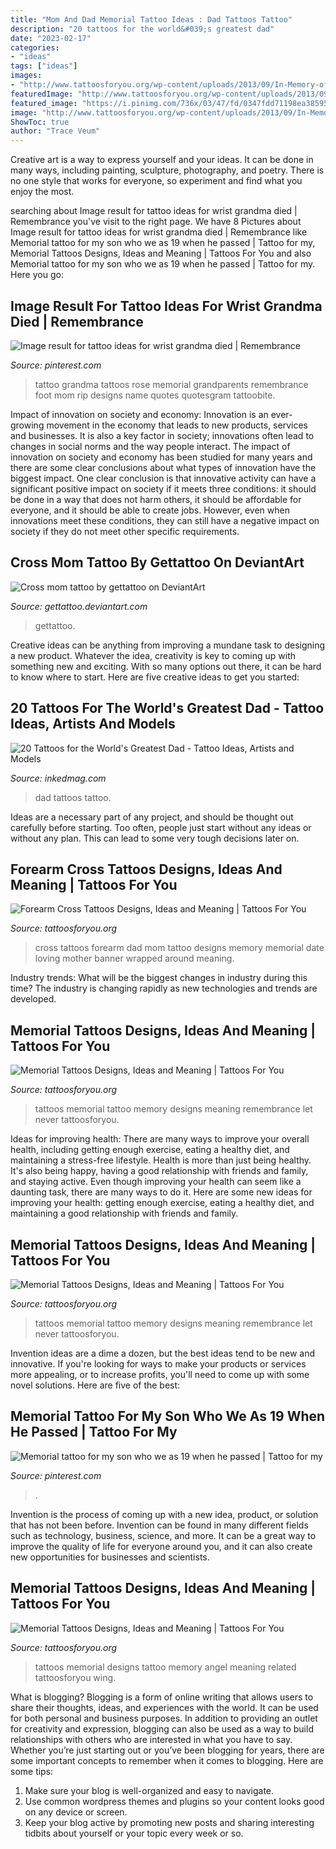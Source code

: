 ```yaml
---
title: "Mom And Dad Memorial Tattoo Ideas : Dad Tattoos Tattoo"
description: "20 tattoos for the world&#039;s greatest dad"
date: "2023-02-17"
categories:
- "ideas"
tags: ["ideas"]
images:
- "http://www.tattoosforyou.org/wp-content/uploads/2013/09/In-Memory-of-Tattoo-768x1024.jpg"
featuredImage: "http://www.tattoosforyou.org/wp-content/uploads/2013/09/In-Memory-of-Tattoo-768x1024.jpg"
featured_image: "https://i.pinimg.com/736x/03/47/fd/0347fdd71198ea3859577074355b626f.jpg"
image: "http://www.tattoosforyou.org/wp-content/uploads/2013/09/In-Memory-of-Tattoo-768x1024.jpg"
ShowToc: true
author: "Trace Veum"
---
```



Creative art is a way to express yourself and your ideas. It can be done in many ways, including painting, sculpture, photography, and poetry. There is no one style that works for everyone, so experiment and find what you enjoy the most.

	

		
searching about Image result for tattoo ideas for wrist grandma died | Remembrance you've visit to the right page. We have 8 Pictures about Image result for tattoo ideas for wrist grandma died | Remembrance like Memorial tattoo for my son who we as 19 when he passed | Tattoo for my, Memorial Tattoos Designs, Ideas and Meaning | Tattoos For You and also Memorial tattoo for my son who we as 19 when he passed | Tattoo for my. Here you go:
		
    
## Image Result For Tattoo Ideas For Wrist Grandma Died | Remembrance

<img loading=lazy src="https://i.pinimg.com/736x/49/3e/8c/493e8c9343eb674832682409accbfe05.jpg" onerror="this.onerror=null;this.src='https://tse4.mm.bing.net/th?id=OIP.PwxPsg04jhrr_FDUM5lEywAAAA&amp;pid=15.1';" alt="Image result for tattoo ideas for wrist grandma died | Remembrance">

_Source: pinterest.com_

>tattoo grandma tattoos rose memorial grandparents remembrance foot mom rip designs name quotes quotesgram tattoobite. 

	

Impact of innovation on society and economy:
Innovation is an ever-growing movement in the economy that leads to new products, services and businesses. It is also a key factor in society; innovations often lead to changes in social norms and the way people interact. The impact of innovation on society and economy has been studied for many years and there are some clear conclusions about what types of innovation have the biggest impact. 
One clear conclusion is that innovative activity can have a significant positive impact on society if it meets three conditions: it should be done in a way that does not harm others, it should be affordable for everyone, and it should be able to create jobs. However, even when innovations meet these conditions, they can still have a negative impact on society if they do not meet other specific requirements.

    
## Cross Mom Tattoo By Gettattoo On DeviantArt

<img loading=lazy src="https://img00.deviantart.net/b73a/i/2013/331/2/8/cross_mom_tattoo_by_gettattoo-d6vt1ko.jpg" onerror="this.onerror=null;this.src='https://tse3.mm.bing.net/th?id=OIP.-i246cjlZXPpNJB6vG51xAHaK5&amp;pid=15.1';" alt="Cross mom tattoo by gettattoo on DeviantArt">

_Source: gettattoo.deviantart.com_

>gettattoo. 

	

Creative ideas can be anything from improving a mundane task to designing a new product. Whatever the idea, creativity is key to coming up with something new and exciting. With so many options out there, it can be hard to know where to start. Here are five creative ideas to get you started:

    
## 20 Tattoos For The World&#039;s Greatest Dad - Tattoo Ideas, Artists And Models

<img loading=lazy src="https://www.inkedmag.com/.image/t_share/MTY0Nzc2NzIzMTA2MjQ0NTY0/dad-tattoos-fb.jpg" onerror="this.onerror=null;this.src='https://tse4.mm.bing.net/th?id=OIP.sFPODyQ8HBmpwSj_XRTalQHaD4&amp;pid=15.1';" alt="20 Tattoos for the World&#039;s Greatest Dad - Tattoo Ideas, Artists and Models">

_Source: inkedmag.com_

>dad tattoos tattoo. 

	

Ideas are a necessary part of any project, and should be thought out carefully before starting. Too often, people just start without any ideas or without any plan. This can lead to some very tough decisions later on.

    
## Forearm Cross Tattoos Designs, Ideas And Meaning | Tattoos For You

<img loading=lazy src="https://www.tattoosforyou.org/wp-content/uploads/2017/06/Cross-Tattoos-for-Forearm.jpg" onerror="this.onerror=null;this.src='https://tse1.mm.bing.net/th?id=OIP.Dd1in2-6H0RWzUVEduM_FgHaLE&amp;pid=15.1';" alt="Forearm Cross Tattoos Designs, Ideas and Meaning | Tattoos For You">

_Source: tattoosforyou.org_

>cross tattoos forearm dad mom tattoo designs memory memorial date loving mother banner wrapped around meaning. 

	

Industry trends: What will be the biggest changes in industry during this time?
The industry is changing rapidly as new technologies and trends are developed.

    
## Memorial Tattoos Designs, Ideas And Meaning | Tattoos For You

<img loading=lazy src="http://www.tattoosforyou.org/wp-content/uploads/2013/09/In-Memory-of-Tattoo.jpg" onerror="this.onerror=null;this.src='https://tse3.mm.bing.net/th?id=OIP.MwiH3Ztx4m-pMPYShkH9EwHaJ3&amp;pid=15.1';" alt="Memorial Tattoos Designs, Ideas and Meaning | Tattoos For You">

_Source: tattoosforyou.org_

>tattoos memorial tattoo memory designs meaning remembrance let never tattoosforyou. 

	

Ideas for improving health: There are many ways to improve your overall health, including getting enough exercise, eating a healthy diet, and maintaining a stress-free lifestyle.
Health is more than just being healthy. It's also being happy, having a good relationship with friends and family, and staying active. Even though improving your health can seem like a daunting task, there are many ways to do it. Here are some new ideas for improving your health: getting enough exercise, eating a healthy diet, and maintaining a good relationship with friends and family.

    
## Memorial Tattoos Designs, Ideas And Meaning | Tattoos For You

<img loading=lazy src="http://www.tattoosforyou.org/wp-content/uploads/2013/09/In-Memory-of-Tattoo-768x1024.jpg" onerror="this.onerror=null;this.src='https://tse3.mm.bing.net/th?id=OIP.S1PcYgy4-zsc2wJgJCUiNQHaJ4&amp;pid=15.1';" alt="Memorial Tattoos Designs, Ideas and Meaning | Tattoos For You">

_Source: tattoosforyou.org_

>tattoos memorial tattoo memory designs meaning remembrance let never tattoosforyou. 

	

Invention ideas are a dime a dozen, but the best ideas tend to be new and innovative. If you're looking for ways to make your products or services more appealing, or to increase profits, you'll need to come up with some novel solutions. Here are five of the best: 

    
## Memorial Tattoo For My Son Who We As 19 When He Passed | Tattoo For My

<img loading=lazy src="https://i.pinimg.com/736x/03/47/fd/0347fdd71198ea3859577074355b626f.jpg" onerror="this.onerror=null;this.src='https://tse4.mm.bing.net/th?id=OIP.XPcM6ma-ctj9iHY1Z9QnAgHaNK&amp;pid=15.1';" alt="Memorial tattoo for my son who we as 19 when he passed | Tattoo for my">

_Source: pinterest.com_

>. 

	

Invention is the process of coming up with a new idea, product, or solution that has not been before. Invention can be found in many different fields such as technology, business, science, and more. It can be a great way to improve the quality of life for everyone around you, and it can also create new opportunities for businesses and scientists.

    
## Memorial Tattoos Designs, Ideas And Meaning | Tattoos For You

<img loading=lazy src="http://www.tattoosforyou.org/wp-content/uploads/2013/09/Memorial-Tattoos-Designs.jpg" onerror="this.onerror=null;this.src='https://tse3.mm.bing.net/th?id=OIP.0sOhd050vuguWGmda7L3UwHaJ4&amp;pid=15.1';" alt="Memorial Tattoos Designs, Ideas and Meaning | Tattoos For You">

_Source: tattoosforyou.org_

>tattoos memorial designs tattoo memory angel meaning related tattoosforyou wing. 

	

What is blogging?
Blogging is a form of online writing that allows users to share their thoughts, ideas, and experiences with the world. It can be used for both personal and business purposes. In addition to providing an outlet for creativity and expression, blogging can also be used as a way to build relationships with others who are interested in what you have to say.
Whether you’re just starting out or you’ve been blogging for years, there are some important concepts to remember when it comes to blogging. Here are some tips:

1. Make sure your blog is well-organized and easy to navigate.
2. Use common wordpress themes and plugins so your content looks good on any device or screen.
3. Keep your blog active by promoting new posts and sharing interesting tidbits about yourself or your topic every week or so.


